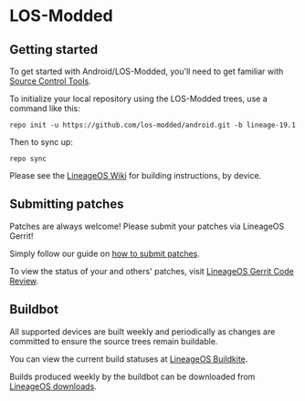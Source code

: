LOS-Modded
===========

Getting started
---------------

To get started with Android/LOS-Modded, you'll need to get familiar with [Source Control Tools](https://source.android.com/setup/develop).

To initialize your local repository using the LOS-Modded trees, use a command like this:
```
repo init -u https://github.com/los-modded/android.git -b lineage-19.1
```
Then to sync up:
```
repo sync
```
Please see the [LineageOS Wiki](https://wiki.lineageos.org/) for building instructions, by device.


Submitting patches
------------------
Patches are always welcome! Please submit your patches via LineageOS Gerrit!

Simply follow our guide on [how to submit patches](https://wiki.lineageos.org/submitting-patch-howto.html).

To view the status of your and others' patches, visit [LineageOS Gerrit Code Review](https://review.lineageos.org/).


Buildbot
--------

All supported devices are built weekly and periodically as changes are committed to ensure the source trees remain buildable.

You can view the current build statuses at [LineageOS Buildkite](https://buildkite.com/lineageos).

Builds produced weekly by the buildbot can be downloaded from [LineageOS downloads](https://download.lineageos.org/).
